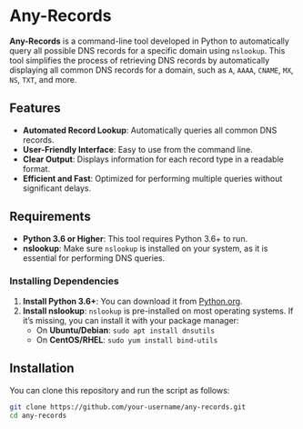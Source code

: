 # Any-Records

**Any-Records** is a command-line tool developed in Python to automatically query all possible DNS records for a specific domain using `nslookup`. This tool simplifies the process of retrieving DNS records by automatically displaying all common DNS records for a domain, such as `A`, `AAAA`, `CNAME`, `MX`, `NS`, `TXT`, and more.

## Features

- **Automated Record Lookup**: Automatically queries all common DNS records.
- **User-Friendly Interface**: Easy to use from the command line.
- **Clear Output**: Displays information for each record type in a readable format.
- **Efficient and Fast**: Optimized for performing multiple queries without significant delays.

## Requirements

- **Python 3.6 or Higher**: This tool requires Python 3.6+ to run.
- **nslookup**: Make sure `nslookup` is installed on your system, as it is essential for performing DNS queries.

### Installing Dependencies

1. **Install Python 3.6+**: You can download it from [Python.org](https://www.python.org/downloads/).
2. **Install nslookup**: `nslookup` is pre-installed on most operating systems. If it’s missing, you can install it with your package manager:
    - On **Ubuntu/Debian**: `sudo apt install dnsutils`
    - On **CentOS/RHEL**: `sudo yum install bind-utils`

## Installation

You can clone this repository and run the script as follows:

```bash
git clone https://github.com/your-username/any-records.git
cd any-records


